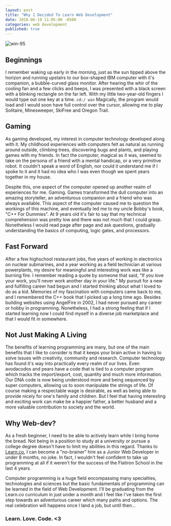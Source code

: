 ```yaml
---
layout: post
title: "Why I Decided To Learn Web Development"
date: 2016-06-19 11:05:00 -0500
categories: web development
published: true
---
```

![win-95](http://cdn1.tekrevue.com/wp-content/uploads/2014/05/old-pc-windows-95.jpg)

## Beginnings

I remember waking up early in the morning, just as the sun tipped above the horizon and running upstairs to our box-shaped IBM computer with it's companion, a bubble-curved glass monitor. After hearing the whir of the cooling fan and a few clicks and beeps, I was presented with a black screen with a blinking rectangle on the far left. With my little two-year-old fingers I would type out one key at a time. `cd:/ win` Magically, the program would load and I would soon have full control over the cursor, allowing me to play Solitaire, Minesweeper, SkiFree and Oregon Trail. 

## Gaming

As gaming developed, my interest in computer technology developed along with it. My childhood experiences with computers felt as natural as running around outside, climbing trees, discovering bugs and plants, and playing games with my friends. In fact the computer, magical as it was, seemed to take on the persona of a friend with a mental handicap, or a very primitive robot. It couldn't speak a word of English, nor could it understand me if I spoke to it and it had no idea who I was even though we spent years together in my house.

Despite this, one aspect of the computer opened up another realm of experiences for me. Gaming. Games transformed the dull computer into an amazing storyteller, an adventurous companion and a friend who was always available. This aspect of the computer caused me to question the workings of this machine, and eventually led me to my uncle Bobby's book, "C++ For Dummies". At 9 years old it's fair to say that my technical comprehension was pretty low and there was not much that I could grasp. Nonetheless I would read page after page and ask questions, gradually understanding the basics of computing, logic gates, and processors.

## Fast Forward

After a few highschool restaurant jobs, five years of working in electronics on nuclear submarines, and a year working as a field technician at various powerplants, my desire for meaningful and interesting work was like a burning fire. I remember reading a quote by someone that said, "If you love your work, you'll never work another day in your life." My pursuit for a new and fulfilling career had begun and I started thinking about what I loved to do as a kid. Memories of my fascination with computers came back to me, and I remembered the C++ book that I picked up a long time ago. Besides building websites using AngelFire in 2002, I had never pursued any career or hobby in programming. Nonetheless, I had a strong feeling that if I started learning now I could find myself in a diverse job marketplace and that I would fit in somewhere.

## Not Just Making A Living

The benefits of learning programming are many, but one of the main benefits that I like to consider is that it keeps your brain active in having to solve issues with creativity, community and research. Computer technology has found it's way into practically every realm of our lives. Even avodacodos and pears have a code that is tied to a computer program which tracks the import/export, cost, quantity and much more information. Our DNA code is now being understood more and being sequenced by super computers, allowing us to soon manipulate the strings of life. Of course making a respectable wage is desirable, as well as being able to provide nicely for one's family and children. But I feel that having interesting and exciting work can make be a happier father, a better husband and a more valuable contribution to society and the world.

## Why Web-dev?

As a fresh beginner, I need to be able to actively learn while I bring home the bread. Not being in a position to study at a university or pursue a college degree doesn't have to limit my abilities in this regard. Thanks to [Learn.co](http://learn.co/with/the-widget), I can become a "no-brainer" hire as a Junior Web Developer in under 8 months, no joke. In fact, I wouldn't feel confident to take up programming at all if it weren't for the success of the Flatiron School in the last 4 years. 

Computer programming is a huge field encompassing many specialties, technologies and sciences but the basic fundamentals of programming can be learned in the field of Web Development. I'll be graduating from the Learn.co curriculum in just under a month and I feel like I've taken the first step towards an adventurous career which many paths and options. The real celebration will happens once I land a job, but until then...

### Learn. Love. Code. <3
